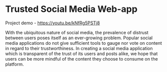 # Trusted Social Media Web-app
Project demo - https://youtu.be/kNfRg5PSTj8

With the ubiquitous nature of social media, the prevalence of distrust between users poses itself as an ever-growing problem. Popular social media applications do not give sufficient tools to gauge nor vote on content in regard to their trustworthiness. In creating a social media application which is transparent of the trust of its users and posts alike, we hope that users can be more mindful of the content they choose to consume on the platform.
